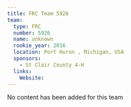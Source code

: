 ```yaml
---
title: FRC Team 5926
team:
  type: FRC
  number: 5926
  name: unknown
  rookie_year: 2016
  location: Port Huron , Michigan, USA
  sponsors:
    - St Clair County 4-H
  links:
    Website: 
---
```

No content has been added for this team